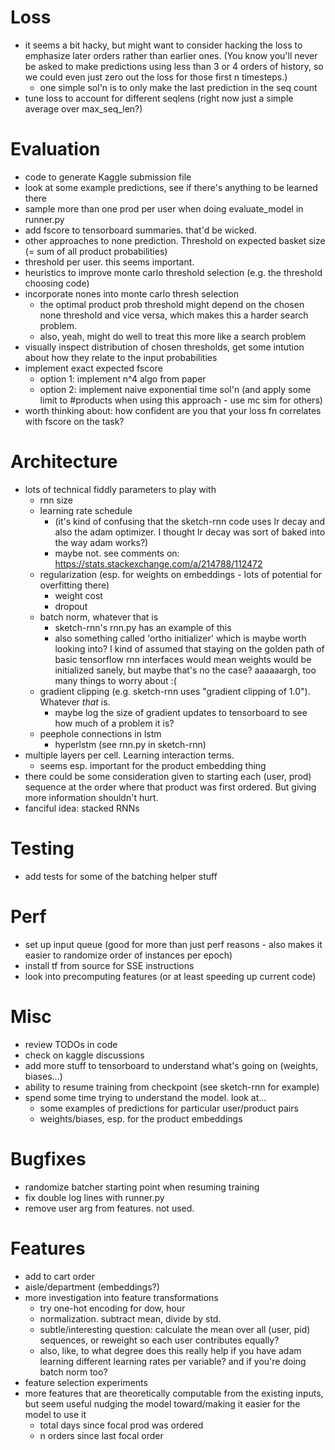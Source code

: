 # Loss

- it seems a bit hacky, but might want to consider hacking the loss to 
emphasize later orders rather than earlier ones. (You know you'll never
be asked to make predictions using less than 3 or 4 orders of history,
so we could even just zero out the loss for those first n timesteps.)
  - one simple sol'n is to only make the last prediction in the seq count
- tune loss to account for different seqlens (right now just a simple average over max_seq_len?)

# Evaluation
- code to generate Kaggle submission file
- look at some example predictions, see if there's anything to be learned there
- sample more than one prod per user when doing evaluate_model in runner.py
- add fscore to tensorboard summaries. that'd be wicked.
- other approaches to none prediction. Threshold on expected basket size (= sum of all product probabilities)
- threshold per user. this seems important.
- heuristics to improve monte carlo threshold selection (e.g. the threshold choosing code)
- incorporate nones into monte carlo thresh selection
  - the optimal product prob threshold might depend on the chosen none threshold
    and vice versa, which makes this a harder search problem.
  - also, yeah, might do well to treat this more like a search problem
- visually inspect distribution of chosen thresholds, get some intution about how they relate to the input probabilities
- implement exact expected fscore
  - option 1: implement n^4 algo from paper
  - option 2: implement naive exponential time sol'n (and apply some limit to #products when using this approach - use mc sim for others)
- worth thinking about: how confident are you that your loss fn correlates with fscore on the task?
  
# Architecture
- lots of technical fiddly parameters to play with
  - rnn size
  - learning rate schedule
    - (it's kind of confusing that the sketch-rnn code uses lr decay and also the adam
      optimizer. I thought lr decay was sort of baked into the way adam works?)
    - maybe not. see comments on: https://stats.stackexchange.com/a/214788/112472
  - regularization (esp. for weights on embeddings - lots of potential for overfitting there)
    - weight cost
    - dropout
  - batch norm, whatever that is
    - sketch-rnn's rnn.py has an example of this
    - also something called 'ortho initializer' which is maybe worth looking into? I kind of assumed
      that staying on the golden path of basic tensorflow rnn interfaces would mean weights would be
      initialized sanely, but maybe that's no the case? aaaaaargh, too many things to worry about :(
  - gradient clipping (e.g. sketch-rnn uses "gradient clipping of 1.0"). Whatever *that* is.
    - maybe log the size of gradient updates to tensorboard to see how much of a problem it is?
  - peephole connections in lstm
    - hyperlstm (see rnn.py in sketch-rnn)
- multiple layers per cell. Learning interaction terms.
  - seems esp. important for the product embedding thing
- there could be some consideration given to starting each (user, prod)
  sequence at the order where that product was first ordered. But 
  giving more information shouldn't hurt.
- fanciful idea: stacked RNNs

# Testing
- add tests for some of the batching helper stuff

# Perf
- set up input queue (good for more than just perf reasons - also makes it easier to randomize order of instances per epoch)
- install tf from source for SSE instructions
- look into precomputing features (or at least speeding up current code)

# Misc
- review TODOs in code
- check on kaggle discussions
- add more stuff to tensorboard to understand what's going on (weights, biases...)
- ability to resume training from checkpoint (see sketch-rnn for example)
- spend some time trying to understand the model. look at...
  - some examples of predictions for particular user/product pairs
  - weights/biases, esp. for the product embeddings

# Bugfixes
- randomize batcher starting point when resuming training
- fix double log lines with runner.py
- remove user arg from features. not used.

# Features
- add to cart order
- aisle/department (embeddings?)
- more investigation into feature transformations
   - try one-hot encoding for dow, hour
   - normalization. subtract mean, divide by std.
    - subtle/interesting question: calculate the mean over all (user, pid) sequences, or 
      reweight so each user contributes equally?
    - also, like, to what degree does this really help if you have adam learning 
      different learning rates per variable? and if you're doing batch norm too?
- feature selection experiments
- more features that are theoretically computable from the existing inputs, but
  seem useful nudging the model toward/making it easier for the model to use it
    - total days since focal prod was ordered
    - n orders since last focal order
